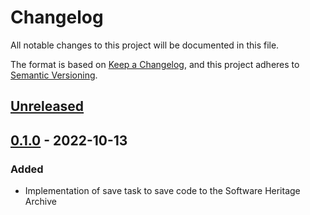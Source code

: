 <!--
SPDX-FileCopyrightText: 2022 Stephan Druskat <pyswh@sdruskat.net>

SPDX-License-Identifier: CC0-1.0
-->

# Changelog

All notable changes to this project will be documented in this file.

The format is based on [Keep a Changelog](https://keepachangelog.com/en/1.0.0/),
and this project adheres to [Semantic Versioning](https://semver.org/spec/v2.0.0.html).

## [Unreleased]

## [0.1.0] - 2022-10-13

### Added
- Implementation of save task to save code to the Software Heritage Archive

[Unreleased]: https://github.com/sdruskat/pyswh/compare/v0.1.0...HEAD
[0.1.0]: https://github.com/sdruskat/pyswh/releases/tag/v0.1.0
